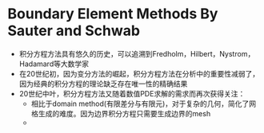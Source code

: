 # Boundary Element Methods By Sauter and Schwab
* 积分方程方法具有悠久的历史，可以追溯到Fredholm，Hilbert，Nystrom，Hadamard等大数学家 
* 在20世纪初，因为变分方法的崛起，积分方程方法在分析中的重要性减弱了，因为经典的积分方程的理论缺乏存在唯一性的精确结果
* 20世纪中叶，积分方程方法又随着数值PDE求解的需求而再次获得关注：
    * 相比于domain method(有限差分与有限元)，对于复杂的几何，简化了网格生成的难度。因为边界积分方程只需要生成边界的mesh
    * 